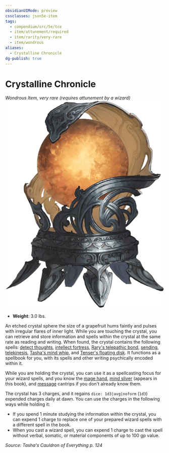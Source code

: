 ```yaml
---
obsidianUIMode: preview
cssclasses: json5e-item
tags:
  - compendium/src/5e/tce
  - item/attunement/required
  - item/rarity/very-rare
  - item/wondrous
aliases:
  - Crystalline Chronicle
dg-publish: true
---
```

# Crystalline Chronicle
*Wondrous Item, very rare (requires attunement by a wizard)*  
![](https://raw.githubusercontent.com/5etools-mirror-2/5etools-img/main/items/TCE/Crystalline%20Chronicle.webp#right)  

- **Weight**: 3.0 lbs.

An etched crystal sphere the size of a grapefruit hums faintly and pulses with irregular flares of inner light. While you are touching the crystal, you can retrieve and store information and spells within the crystal at the same rate as reading and writing. When found, the crystal contains the following spells: [detect thoughts](/Admin/CLI/spells/detect-thoughts.md), [intellect fortress](/Admin/CLI/spells/intellect-fortress-tce.md), [Rary's telepathic bond](/Admin/CLI/spells/rarys-telepathic-bond.md), [sending](/Admin/CLI/spells/sending.md), [telekinesis](/Admin/CLI/spells/telekinesis.md), [Tasha's mind whip](/Admin/CLI/spells/tashas-mind-whip-tce.md), and [Tenser's floating disk](/Admin/CLI/spells/tensers-floating-disk.md). It functions as a spellbook for you, with its spells and other writing psychically encoded within it.

While you are holding the crystal, you can use it as a spellcasting focus for your wizard spells, and you know the [mage hand](/Admin/CLI/spells/mage-hand.md), [mind sliver](/Admin/CLI/spells/mind-sliver-tce.md) (appears in this book), and [message](/Admin/CLI/spells/message.md) cantrips if you don't already know them.

The crystal has 3 charges, and it regains `dice: 1d3|avg|noform` (`1d3`) expended charges daily at dawn. You can use the charges in the following ways while holding it:

- If you spend 1 minute studying the information within the crystal, you can expend 1 charge to replace one of your prepared wizard spells with a different spell in the book.  
- When you cast a wizard spell, you can expend 1 charge to cast the spell without verbal, somatic, or material components of up to 100 gp value.  

*Source: Tasha's Cauldron of Everything p. 124*